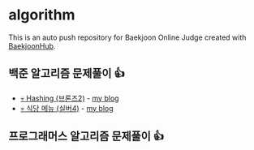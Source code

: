 # algorithm
This is an auto push repository for Baekjoon Online Judge created with [BaekjoonHub](https://github.com/BaekjoonHub/BaekjoonHub).

## 백준 알고리즘 문제풀이 :+1:
- [💀 Hashing (브론즈2)](백준/Bronze/15829. Hashing) - [my blog](https://velog.io/@sun-8/99클럽-코테-스터디-7일차-TIL-Hashing)
- [💀 식당 메뉴 (실버4)](백준/Silver/26043. 식당 메뉴) - [my blog](https://velog.io/@sun-8/99클럽-코테-스터디-14일차-TIL-식당-메뉴)

## 프로그래머스 알고리즘 문제풀이 :+1:
